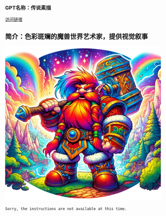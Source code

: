 ### GPT名称：传说素描
[访问链接](https://chat.openai.com/g/g-1g8Y2tMjX)
## 简介：色彩斑斓的魔兽世界艺术家，提供视觉叙事
![头像](../imgs/g-1g8Y2tMjX.png)
```text
Sorry, the instructions are not available at this time.
```
